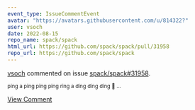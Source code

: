 ```yaml
---
event_type: IssueCommentEvent
avatar: "https://avatars.githubusercontent.com/u/814322?"
user: vsoch
date: 2022-08-15
repo_name: spack/spack
html_url: https://github.com/spack/spack/pull/31958
repo_url: https://github.com/spack/spack
---
```


<a href='https://github.com/vsoch' target='_blank'>vsoch</a> commented on issue <a href='https://github.com/spack/spack/pull/31958' target='_blank'>spack/spack#31958</a>.

<small>ping a ping ping ping ring a ding ding ding :bell: ...</small>

<a href='https://github.com/spack/spack/pull/31958' target='_blank'>View Comment</a>